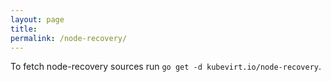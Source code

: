 ```yaml
---
layout: page
title:
permalink: /node-recovery/
---
```

To fetch node-recovery sources run `go get -d kubevirt.io/node-recovery`.
